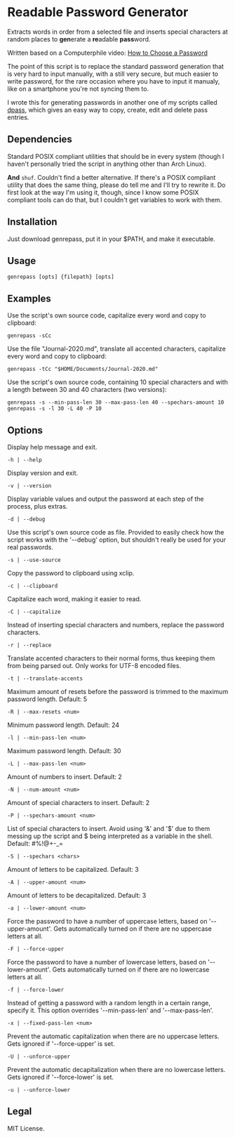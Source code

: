 # Readable Password Generator

Extracts words in order from a selected file and inserts special characters
at random places to **gen**erate a **re**adable **pass**word.

Written based on a Computerphile video:
[How to Choose a Password](https://youtu.be/3NjQ9b3pgIg)

The point of this script is to replace the standard password generation
that is very hard to input manually, with a still very secure,
but much easier to write password, for the rare occasion where you have
to input it manualy, like on a smartphone you're not syncing them to.

I wrote this for generating passwords in another one of my scripts called
[dpass](https://github.com/AlexChaplinBraz/dmenu-scripts/blob/master/dpass),
which gives an easy way to copy, create, edit and delete pass entries.

## Dependencies

Standard POSIX compliant utilities that should be in every system (though I
haven't personally tried the script in anything other than Arch Linux).

**And** `shuf`. Couldn't find a better alternative. If there's a POSIX compliant
utility that does the same thing, please do tell me and I'll try to rewrite it.
Do first look at the way I'm using it, though, since I know some POSIX
compliant tools can do that, but I couldn't get variables to work with them.

## Installation

Just download genrepass, put it in your $PATH, and make it executable.

## Usage

`genrepass [opts] {filepath} [opts]`

## Examples

Use the script's own source code, capitalize every word and copy to clipboard:

`genrepass -sCc`

Use the file "Journal-2020.md", translate all accented characters, capitalize
every word and copy to clipboard:

`genrepass -tCc "$HOME/Documents/Journal-2020.md"`

Use the script's own source code, containing 10 special characters and
with a length between 30 and 40 characters (two versions):

`genrepass -s --min-pass-len 30 --max-pass-len 40 --spechars-amount 10`
`genrepass -s -l 30 -L 40 -P 10`

## Options

Display help message and exit.

`-h | --help`

Display version and exit.

`-v | --version`

Display variable values and output the password at each step of the process,
plus extras.

`-d | --debug`

Use this script's own source code as file. Provided to easily check how the
script works with the '--debug' option, but shouldn't really be used
for your real passwords.

`-s | --use-source`

Copy the password to clipboard using xclip.

`-c | --clipboard`

Capitalize each word, making it easier to read.

`-C | --capitalize`

Instead of inserting special characters and numbers, replace the password characters.

`-r | --replace`

Translate accented characters to their normal forms, thus keeping them
from being parsed out. Only works for UTF-8 encoded files.

`-t | --translate-accents`

Maximum amount of resets before the password is trimmed to the maximum
password length. Default: 5

`-R | --max-resets <num>`

Minimum password length. Default: 24

`-l | --min-pass-len <num>`

Maximum password length. Default: 30

`-L | --max-pass-len <num>`

Amount of numbers to insert. Default: 2

`-N | --num-amount <num>`

Amount of special characters to insert. Default: 2

`-P | --spechars-amount <num>`

List of special characters to insert. Avoid using '&' and '$' due to them
messing up the script and $ being interpreted as a variable in the shell.
Default: #%!@+-_=

`-S | --spechars <chars>`

Amount of letters to be capitalized. Default: 3

`-A | --upper-amount <num>`

Amount of letters to be decapitalized. Default: 3

`-a | --lower-amount <num>`

Force the password to have a number of uppercase letters,
based on '--upper-amount'. Gets automatically turned on if there
are no uppercase letters at all.

`-F | --force-upper`

Force the password to have a number of lowercase letters,
based on '--lower-amount'. Gets automatically turned on if
there are no lowercase letters at all.

`-f | --force-lower`

Instead of getting a password with a random length in a certain range,
specify it. This option overrides '--min-pass-len' and '--max-pass-len'.

`-x | --fixed-pass-len <num>`

Prevent the automatic capitalization when there are no uppercase letters.
Gets ignored if '--force-upper' is set.

`-U | --unforce-upper`

Prevent the automatic decapitalization when there are no lowercase letters.
Gets ignored if '--force-lower' is set.

`-u | --unforce-lower`

## Legal

MIT License.
